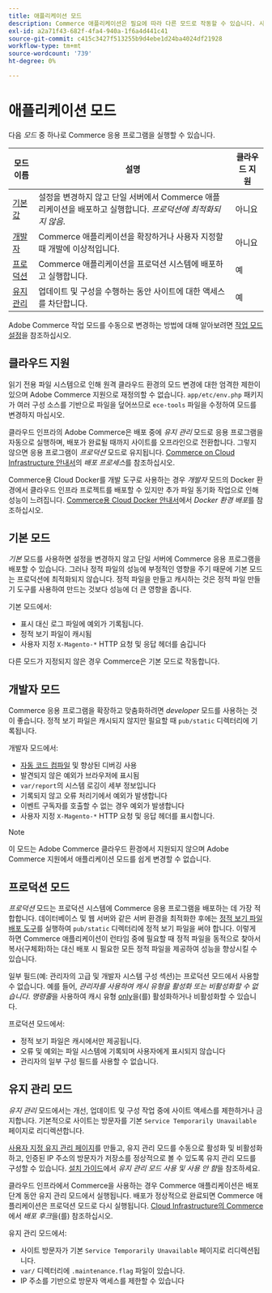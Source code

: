 ```yaml
---
title: 애플리케이션 모드
description: Commerce 애플리케이션은 필요에 따라 다른 모드로 작동할 수 있습니다. 사용 가능한 애플리케이션 모드의 세부 목록을 봅니다.
exl-id: a2a71f43-682f-4fa4-940a-1f6a4d441c41
source-git-commit: c415c3427f513255b9d4ebe1d24ba4024df21928
workflow-type: tm+mt
source-wordcount: '739'
ht-degree: 0%

---
```


# 애플리케이션 모드

다음 _모드_ 중 하나로 Commerce 응용 프로그램을 실행할 수 있습니다.

| 모드 이름 | 설명 | 클라우드 지원 |
| ------------------------ | ------------------- | ------------- |
| [기본값](#default-mode) | 설정을 변경하지 않고 단일 서버에서 Commerce 애플리케이션을 배포하고 실행합니다. _프로덕션에 최적화되지 않음_. | 아니요 |
| [개발자](#developer-mode) | Commerce 애플리케이션을 확장하거나 사용자 지정할 때 개발에 이상적입니다. | 아니요 |
| [프로덕션](#production-mode) | Commerce 애플리케이션을 프로덕션 시스템에 배포하고 실행합니다. | 예 |
| [유지 관리](#maintenance-mode) | 업데이트 및 구성을 수행하는 동안 사이트에 대한 액세스를 차단합니다. | 예 |

Adobe Commerce 작업 모드를 수동으로 변경하는 방법에 대해 알아보려면 [작업 모드 설정](../cli/set-mode.md)을 참조하십시오.

## 클라우드 지원

읽기 전용 파일 시스템으로 인해 원격 클라우드 환경의 모드 변경에 대한 엄격한 제한이 있으며 Adobe Commerce 지원으로 재정의할 수 없습니다. `app/etc/env.php` 패키지가 여러 구성 소스를 기반으로 파일을 덮어쓰므로 `ece-tools` 파일을 수정하여 모드를 변경하지 마십시오.

클라우드 인프라의 Adobe Commerce은 배포 중에 _유지 관리_ 모드로 응용 프로그램을 자동으로 실행하며, 배포가 완료될 때까지 사이트를 오프라인으로 전환합니다. 그렇지 않으면 응용 프로그램이 _프로덕션_ 모드로 유지됩니다. [Commerce on Cloud Infrastructure 안내서](https://experienceleague.adobe.com/docs/commerce-cloud-service/user-guide/develop/deploy/process.html#deploy-phase)의 _배포 프로세스_&#x200B;를 참조하십시오.

Commerce용 Cloud Docker를 개발 도구로 사용하는 경우 _개발자_ 모드의 Docker 환경에서 클라우드 인프라 프로젝트를 배포할 수 있지만 추가 파일 동기화 작업으로 인해 성능이 느려집니다. [Commerce용 Cloud Docker 안내서](https://developer.adobe.com/commerce/cloud-tools/docker/deploy/#launch-mode)에서 _Docker 환경 배포_&#x200B;를 참조하십시오.


## 기본 모드

_기본_ 모드를 사용하면 설정을 변경하지 않고 단일 서버에 Commerce 응용 프로그램을 배포할 수 있습니다. 그러나 정적 파일의 성능에 부정적인 영향을 주기 때문에 기본 모드는 프로덕션에 최적화되지 않습니다. 정적 파일을 만들고 캐시하는 것은 정적 파일 만들기 도구를 사용하여 만드는 것보다 성능에 더 큰 영향을 줍니다.

기본 모드에서:

- 표시 대신 로그 파일에 예외가 기록됩니다.
- 정적 보기 파일이 캐시됨
- 사용자 지정 `X-Magento-*` HTTP 요청 및 응답 헤더를 숨깁니다

다른 모드가 지정되지 않은 경우 Commerce은 기본 모드로 작동합니다.

## 개발자 모드

Commerce 응용 프로그램을 확장하고 맞춤화하려면 _developer_ 모드를 사용하는 것이 좋습니다. 정적 보기 파일은 캐시되지 않지만 필요할 때 `pub/static` 디렉터리에 기록됩니다.

개발자 모드에서:

- [자동 코드 컴파일](../cli/code-compiler.md) 및 향상된 디버깅 사용
- 발견되지 않은 예외가 브라우저에 표시됨
- `var/report`의 시스템 로깅이 세부 정보입니다
- 기록되지 않고 오류 처리기에서 예외가 발생합니다
- 이벤트 구독자를 호출할 수 없는 경우 예외가 발생합니다
- 사용자 지정 `X-Magento-*` HTTP 요청 및 응답 헤더를 표시합니다.

>[!NOTE]
>
>이 모드는 Adobe Commerce 클라우드 환경에서 지원되지 않으며 Adobe Commerce 지원에서 애플리케이션 모드를 쉽게 변경할 수 없습니다.

## 프로덕션 모드

_프로덕션_ 모드는 프로덕션 시스템에 Commerce 응용 프로그램을 배포하는 데 가장 적합합니다. 데이터베이스 및 웹 서버와 같은 서버 환경을 최적화한 후에는 [정적 보기 파일 배포 도구](../cli/static-view-file-deployment.md)를 실행하여 `pub/static` 디렉터리에 정적 보기 파일을 써야 합니다. 이렇게 하면 Commerce 애플리케이션이 런타임 중에 필요할 때 정적 파일을 동적으로 찾아서 복사(구체화)하는 대신 배포 시 필요한 모든 정적 파일을 제공하여 성능을 향상시킬 수 있습니다.

일부 필드(예: 관리자의 고급 및 개발자 시스템 구성 섹션)는 프로덕션 모드에서 사용할 수 없습니다. 예를 들어, _관리자를 사용하여 캐시 유형을 활성화 또는 비활성화할 수 없습니다_. _명령줄_&#x200B;을 사용하여 캐시 유형 [only](../cli/manage-cache.md#config-cli-subcommands-cache-en)을(를) 활성화하거나 비활성화할 수 있습니다.

프로덕션 모드에서:

- 정적 보기 파일은 캐시에서만 제공됩니다.
- 오류 및 예외는 파일 시스템에 기록되며 사용자에게 표시되지 않습니다
- 관리자의 일부 구성 필드를 사용할 수 없습니다.

## 유지 관리 모드

_유지 관리_ 모드에서는 개선, 업데이트 및 구성 작업 중에 사이트 액세스를 제한하거나 금지합니다. 기본적으로 사이트는 방문자를 기본 `Service Temporarily Unavailable` 페이지로 리디렉션합니다.

[사용자 지정 유지 관리 페이지](../../upgrade/troubleshooting/maintenance-mode-options.md)를 만들고, 유지 관리 모드를 수동으로 활성화 및 비활성화하고, 인증된 IP 주소의 방문자가 저장소를 정상적으로 볼 수 있도록 유지 관리 모드를 구성할 수 있습니다. [설치 가이드](../../installation/tutorials/maintenance-mode.md)에서 _유지 관리 모드 사용 및 사용 안 함_&#x200B;을 참조하세요.

클라우드 인프라에서 Commerce을 사용하는 경우 Commerce 애플리케이션은 배포 단계 동안 유지 관리 모드에서 실행됩니다. 배포가 정상적으로 완료되면 Commerce 애플리케이션은 프로덕션 모드로 다시 실행됩니다. [Cloud Infrastructure의 Commerce](https://experienceleague.adobe.com/docs/commerce-cloud-service/user-guide/develop/deploy/best-practices.html#phase-5%3A-deployment-hooks)에서 _배포 후크_&#x200B;을(를) 참조하십시오.

유지 관리 모드에서:

- 사이트 방문자가 기본 `Service Temporarily Unavailable` 페이지로 리디렉션됩니다.
- `var/` 디렉터리에 `.maintenance.flag` 파일이 있습니다.
- IP 주소를 기반으로 방문자 액세스를 제한할 수 있습니다
